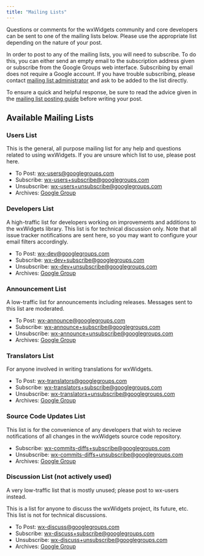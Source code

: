 ```yaml
---
title: "Mailing Lists"
---
```


Questions or comments for the wxWidgets community and core developers can be
sent to one of the mailing lists below. Please use the appropriate list
depending on the nature of your post.

In order to post to any of the mailing lists, you will need to subscribe. To do
this, you can either send an empty email to the subscription address given or
subscribe from the Google Groups web interface. Subscribing by email does not
require a Google account. If you have trouble subscribing, please contact
[mailing list administrator][ml-admin] and ask to be added to the list directly.

To ensure a quick and helpful response, be sure to read the advice given in the
[mailing list posting guide][1] before writing your post.

[1]: /support/mailing-lists/guide/
[ml-admin]: mailto:listmaster@wxwidgets.org

## Available Mailing Lists

### Users List

This is the general, all purpose mailing list for any help and questions
related to using wxWidgets. If you are unsure which list to use, please post
here.

* To Post: <wx-users@googlegroups.com>
* Subscribe: <wx-users+subscribe@googlegroups.com>
* Unsubscribe: <wx-users+unsubscribe@googlegroups.com>
* Archives: [Google Group][wx-users-group]

[wx-users-group]: https://groups.google.com/g/wx-users

### Developers List

A high-traffic list for developers working on improvements and additions to the
wxWidgets library. This list is for technical discussion only. Note that all
issue tracker notifications are sent here, so you may want to configure your
email filters accordingly.

* To Post: <wx-dev@googlegroups.com>
* Subscribe: <wx-dev+subscribe@googlegroups.com>
* Unsubscribe: <wx-dev+unsubscribe@googlegroups.com>
* Archives: [Google Group][wx-dev-group]

[wx-dev-group]: https://groups.google.com/g/wx-dev

### Announcement List

A low-traffic list for announcements including releases. Messages sent to this
list are moderated.

* To Post: <wx-announce@googlegroups.com>
* Subscribe: <wx-announce+subscribe@googlegroups.com>
* Unsubscribe: <wx-announce+unsubscribe@googlegroups.com>
* Archives: [Google Group][wx-announce-group]

[wx-announce-group]: https://groups.google.com/g/wx-announce

### Translators List

For anyone involved in writing translations for wxWidgets.

* To Post: <wx-translators@googlegroups.com>
* Subscribe: <wx-translators+subscribe@googlegroups.com>
* Unsubscribe: <wx-translators+unsubscribe@googlegroups.com>
* Archives: [Google Group][wx-translators-group]

[wx-translators-group]: https://groups.google.com/g/wx-translators

### Source Code Updates List

This list is for the convenience of any developers that wish to recieve
notifications of all changes in the wxWidgets source code repository.

* Subscribe: <wx-commits-diffs+subscribe@googlegroups.com>
* Unsubscribe: <wx-commits-diffs+unsubscribe@googlegroups.com>
* Archives: [Google Group][wx-commits-diffs-group]

[wx-commits-diffs-group]: https://groups.google.com/g/wx-commits-diffs

### Discussion List (not actively used)

A very low-traffic list that is mostly unused; please post to wx-users
instead.

This is a list for anyone to discuss the wxWidgets project, its future, etc.
This list is not for technical discussions.

* To Post: <wx-discuss@googlegroups.com>
* Subscribe: <wx-discuss+subscribe@googlegroups.com>
* Unsubscribe: <wx-discuss+unsubscribe@googlegroups.com>
* Archives: [Google Group][wx-discuss-group]

[wx-discuss-group]: https://groups.google.com/g/wx-discuss
